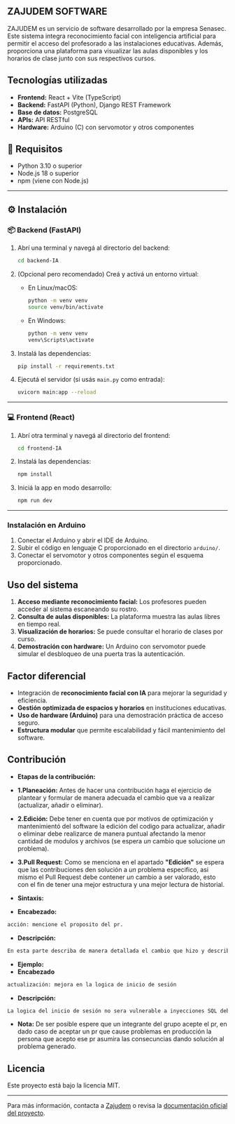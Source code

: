 ## ZAJUDEM SOFTWARE

ZAJUDEM es un servicio de software desarrollado por la empresa Senasec. Este sistema integra reconocimiento facial con inteligencia artificial para permitir el acceso del profesorado a las instalaciones educativas. Además, proporciona una plataforma para visualizar las aulas disponibles y los horarios de clase junto con sus respectivos cursos.

## Tecnologías utilizadas

- **Frontend:** React + Vite (TypeScript)
- **Backend:** FastAPI (Python), Django REST Framework
- **Base de datos:** PostgreSQL
- **APIs:** API RESTful
- **Hardware:** Arduino (C) con servomotor y otros componentes

## 🔧 Requisitos

- Python 3.10 o superior
- Node.js 18 o superior
- npm (viene con Node.js)

---

## ⚙️ Instalación

### 📦 Backend (FastAPI)

1. Abrí una terminal y navegá al directorio del backend:

    ```bash
    cd backend-IA
    ```

2. (Opcional pero recomendado) Creá y activá un entorno virtual:

    - En Linux/macOS:

        ```bash
        python -m venv venv
        source venv/bin/activate
        ```

    - En Windows:

        ```bash
        python -m venv venv
        venv\Scripts\activate
        ```

3. Instalá las dependencias:

    ```bash
    pip install -r requirements.txt
    ```

4. Ejecutá el servidor (si usás `main.py` como entrada):

    ```bash
    uvicorn main:app --reload
    ```

---

### 💻 Frontend (React)

1. Abrí otra terminal y navegá al directorio del frontend:

    ```bash
    cd frontend-IA
    ```

2. Instalá las dependencias:

    ```bash
    npm install
    ```

3. Iniciá la app en modo desarrollo:

    ```bash
    npm run dev
    ```

---
### Instalación en Arduino
1. Conectar el Arduino y abrir el IDE de Arduino.
2. Subir el código en lenguaje C proporcionado en el directorio `arduino/`.
3. Conectar el servomotor y otros componentes según el esquema proporcionado.

## Uso del sistema
1. **Acceso mediante reconocimiento facial:** Los profesores pueden acceder al sistema escaneando su rostro.
2. **Consulta de aulas disponibles:** La plataforma muestra las aulas libres en tiempo real.
3. **Visualización de horarios:** Se puede consultar el horario de clases por curso.
4. **Demostración con hardware:** Un Arduino con servomotor puede simular el desbloqueo de una puerta tras la autenticación.

## Factor diferencial
- Integración de **reconocimiento facial con IA** para mejorar la seguridad y eficiencia.
- **Gestión optimizada de espacios y horarios** en instituciones educativas.
- **Uso de hardware (Arduino)** para una demostración práctica de acceso seguro.
- **Estructura modular** que permite escalabilidad y fácil mantenimiento del software.

## Contribución 
- **Etapas de la contribución:**
- **1.Planeación:**
Antes de hacer una contribución haga el ejercicio de plantear y formular de manera adecuada el cambio que va a realizar (actualizar, añadir o eliminar).

- **2.Edición:**
Debe tener en cuenta que por motivos de optimización y mantenimientó del software la edición del codigo para actualizar, añadir o eliminar debe realizarce de manera puntual afectando la menor cantidad de modulos y archivos (se espera *un* cambio que solucione *un* problema).

- **3.Pull Request:**
Como se menciona en el apartado **"Edición"** se espera que las contribuciones den solución a *un* problema especifico, asi mismo el Pull Request debe contener *un* cambio a ser valorado, esto con el fin de tener una mejor estructura y una mejor lectura de historial.
- **Sintaxis:**
- **Encabezado:**
```sh
acción: mencione el proposito del pr.
```
- **Descripción:**
```sh
En esta parte describa de manera detallada el cambio que hizo y describa los modulos y archivos afectados.
```

- **Ejemplo:**
- **Encabezado**
```sh
actualización: mejora en la logica de inicio de sesión
```
- **Descripción:**
```sh
La logica del inicio de sesión no sera vulnerable a inyecciones SQL debido a la importacion de la libreria "nombre de la libreria" en la direccion /user/login/login.php
```

- **Nota:**
De ser posible espere que un integrante del grupo acepte el pr, en dado caso de aceptar un pr que cause problemas en producción la persona que acepto ese pr asumira las consecuncias dando solución al problema generado.

## Licencia
Este proyecto está bajo la licencia MIT.

---
Para más información, contacta a [Zajudem](mailto:dnielussa@gmail.com) o revisa la [documentación oficial del proyecto](#).
